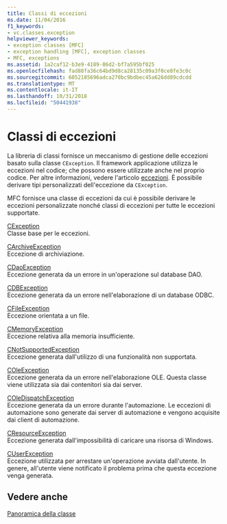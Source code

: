 ```yaml
---
title: Classi di eccezioni
ms.date: 11/04/2016
f1_keywords:
- vc.classes.exception
helpviewer_keywords:
- exception classes [MFC]
- exception handling [MFC], exception classes
- MFC, exceptions
ms.assetid: 1a2caf12-b3e9-4189-86d2-bf7a595bf025
ms.openlocfilehash: fad88fa36c64bd9d8ca28135c09a3f0ce8fe3c0c
ms.sourcegitcommit: 6052185696adca270bc9bdbec45a626dd89cdcdd
ms.translationtype: MT
ms.contentlocale: it-IT
ms.lasthandoff: 10/31/2018
ms.locfileid: "50441938"
---
```

# <a name="exception-classes"></a>Classi di eccezioni

La libreria di classi fornisce un meccanismo di gestione delle eccezioni basato sulla classe `CException`. Il framework applicazione utilizza le eccezioni nel codice; che possono essere utilizzate anche nel proprio codice. Per altre informazioni, vedere l'articolo [eccezioni](../mfc/exception-handling-in-mfc.md). È possibile derivare tipi personalizzati dell'eccezione da `CException`.

MFC fornisce una classe di eccezioni da cui è possibile derivare le eccezioni personalizzate nonché classi di eccezioni per tutte le eccezioni supportate.

[CException](../mfc/reference/cexception-class.md)<br/>
Classe base per le eccezioni.

[CArchiveException](../mfc/reference/carchiveexception-class.md)<br/>
Eccezione di archiviazione.

[CDaoException](../mfc/reference/cdaoexception-class.md)<br/>
Eccezione generata da un errore in un'operazione sul database DAO.

[CDBException](../mfc/reference/cdbexception-class.md)<br/>
Eccezione generata da un errore nell'elaborazione di un database ODBC.

[CFileException](../mfc/reference/cfileexception-class.md)<br/>
Eccezione orientata a un file.

[CMemoryException](../mfc/reference/cmemoryexception-class.md)<br/>
Eccezione relativa alla memoria insufficiente.

[CNotSupportedException](../mfc/reference/cnotsupportedexception-class.md)<br/>
Eccezione generata dall'utilizzo di una funzionalità non supportata.

[COleException](../mfc/reference/coleexception-class.md)<br/>
Eccezione generata da un errore nell'elaborazione OLE. Questa classe viene utilizzata sia dai contenitori sia dai server.

[COleDispatchException](../mfc/reference/coledispatchexception-class.md)<br/>
Eccezione generata da un errore durante l'automazione. Le eccezioni di automazione sono generate dai server di automazione e vengono acquisite dai client di automazione.

[CResourceException](../mfc/reference/cresourceexception-class.md)<br/>
Eccezione generata dall'impossibilità di caricare una risorsa di Windows.

[CUserException](../mfc/reference/cuserexception-class.md)<br/>
Eccezione utilizzata per arrestare un'operazione avviata dall'utente. In genere, all'utente viene notificato il problema prima che questa eccezione venga generata.

## <a name="see-also"></a>Vedere anche

[Panoramica della classe](../mfc/class-library-overview.md)

